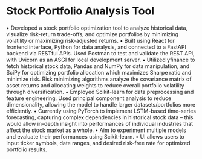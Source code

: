 # Stock Portfolio Analysis Tool
•	Developed a stock portfolio optimization tool to analyze historical data, visualize risk-return trade-offs, and optimize portfolios by minimizing volatility or maximizing risk-adjusted returns. 
•	Built using React for frontend interface, Python for data analysis, and connected to a FastAPI backend via RESTful APIs. Used Postman to test and validate the REST API, with Uvicorn as an ASGI for local development server.
•	Utilized yfinance to fetch historical stock data, Pandas and NumPy for data manipulation, and SciPy for optimizing portfolio allocation which maximizes Sharpe ratio and minimize risk. Risk minimizing algorithms analyze the covariance matrix of asset returns and allocating weights to reduce overall portfolio volatility through diversification.
•	Employed Scikit-learn for data preprocessing and feature engineering. Used principal component analysis to reduce dimensionality, allowing the model to handle larger datasets/portfolios more efficiently. 
•	Currently using PyTorch to implement LSTM-based time-series forecasting, capturing complex dependencies in historical stock data – this would allow in-depth insight into performances of individual industries that affect the stock market as a whole.
•	Aim to experiment multiple models and evaluate their performances using Scikit-learn.
•	UI allows users to input ticker symbols, date ranges, and desired risk-free rate for optimized portfolio results.
